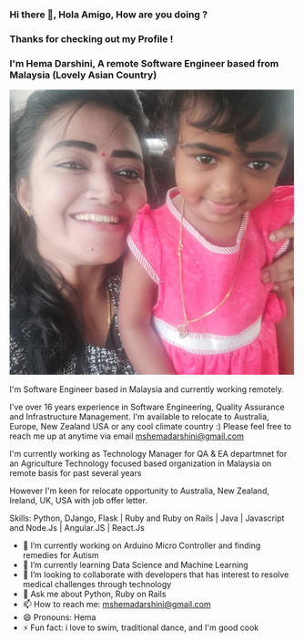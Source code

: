 ### Hi there 👋, Hola Amigo, How are you doing ?
### Thanks for checking out my Profile !
### I'm Hema Darshini, A remote Software Engineer based from Malaysia (Lovely Asian Country)
<img src="https://github.com/mshemadarshini/mshemadarshini/blob/main/My%20daughter%20Saaranya%20and%20mE%20.jpg" width="500"/>


I'm Software Engineer based in Malaysia and currently working remotely. 

I've over 16 years experience in Software Engineering, Quality Assurance and Infrastructure Management. 
I'm available to relocate to Australia, Europe, New Zealand USA or any cool climate country :)
Please feel free to reach me up at anytime via email mshemadarshini@gmail.com 

I'm currently working as Technology Manager for QA & EA departmnet for an Agriculture Technology focused based organization in Malaysia on remote basis for past several years 

However I'm keen for relocate opportunity to Australia, New Zealand, Ireland, UK, USA with job offer letter.

Skills: Python, DJango, Flask  | Ruby and Ruby on Rails | Java | Javascript and Node.Js | Angular.JS | React.Js 


- 🔭 I’m currently working on Arduino Micro Controller and finding remedies for Autism  
- 🌱 I’m currently learning Data Science and Machine Learning 
- 👯 I’m looking to collaborate with developers that has interest to resolve medical challenges through technology
- 💬 Ask me about Python, Ruby on Rails  
- 📫 How to reach me: mshemadarshini@gmail.com 
- 😄 Pronouns: Hema 
- ⚡ Fun fact: i love to swim, traditional dance, and I'm good cook 




